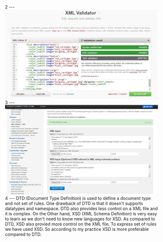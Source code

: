 2 --- ![image info](Assignment(SS-2).jpg)
3 --- ![image info](Assignment(SS-3).jpg)
4 --- DTD (Document Type Definition) is used to define a document type and not set of rules. One drawback of DTD is that it doesn't supports datatypes and namespace. DTD also provides less control on a XML file and it is complex. On the Other hand, XSD (XML Schema Definition) is very easy to learn as we don't need to know new languages for XSD. As compared to DTD, XSD also provied more control on the XML file. To express set of rules we have used XSD. So according to my practice XSD is more preferable compared to DTD.